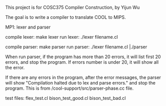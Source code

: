 This project is for COSC375 Compiler Construction, by Yijun Wu

The goal is to write a compiler to translate COOL to MIPS.


MP1: lexer and parser

compile lexer: make lexer
run lexer: ./lexer filename.cl

compile parser: make parser
run parser: ./lexer filename.cl |./parser

When run parser, if the program has more than 20 errors, it will list first 20 errors, and stop the program. If errors number is under 20, it will show all the error.

If there are any errors in the program, after the error messages, the parser will show "Compilation halted due to lex and parse errors." and stop the program. This is from /cool-support/src/parser-phase.cc file.

test files:
flex_test.cl
bison_test_good.cl
bison_test_bad.cl
